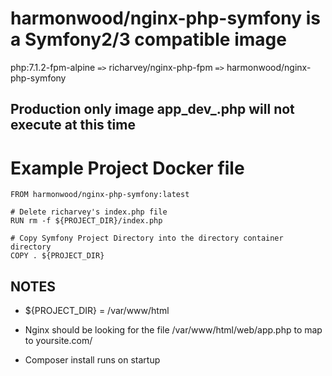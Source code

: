 harmonwood/nginx-php-symfony is a Symfony2/3 compatible image
==

php:7.1.2-fpm-alpine `=>` richarvey/nginx-php-fpm `=>` harmonwood/nginx-php-symfony

Production only image app_dev_.php will not execute at this time
--

Example Project Docker file
==

```
FROM harmonwood/nginx-php-symfony:latest

# Delete richarvey's index.php file
RUN rm -f ${PROJECT_DIR}/index.php

# Copy Symfony Project Directory into the directory container directory
COPY . ${PROJECT_DIR}
```

NOTES
--
* ${PROJECT_DIR} = /var/www/html

* Nginx should be looking for the file /var/www/html/web/app.php to map to yoursite.com/

* Composer install runs on startup
